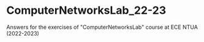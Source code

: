 # ComputerNetworksLab_22-23
Answers for the exercises of "ComputerNetworksLab" course at ECE NTUA (2022-2023)

